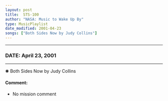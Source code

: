 ```yaml
---
layout: post
title:  STS-100
author: "NASA: Music to Wake Up By"
type: MusicPlaylist
date_modified: 2001-04-23
songs: ["Both Sides Now by Judy Collins"]
---
```


----
### DATE: April 23, 2001
----
✺ Both Sides Now by Judy Collins

#### Comment:
* No mission comment



<br/>
<center>
	<a target="_blank"
	   href="https://twitter.com/intent/tweet?hashtags=Space,NASA,Playlist,NASAWakeupCalls,SpaceProgram&text={{ page.author}}, '{{ page.songs.first }}' {{ page.title }}, {{ page.date | date: '%B %d, %Y' }}. {{ site.url }}{{ page.url }}&via=nasawakeupcalls"><i class="fab fa-twitter" alt="Tweet this page" style="font-size: 1.3em;"></i></a>
	&nbsp; 	<i class="fas fa-user-astronaut" style="font-size: 1.5em;"></i> &nbsp;
    <a type="amzn" search="'Both Sides Now by Judy Collins'" category="popular music">
    <i class="fab fa-amazon" style="font-size: 1.3em;"></i></a>
</center>
